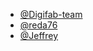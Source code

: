 - [@Digifab-team](https://github.com/Digifab-team)
- [@reda76](https://github.com/reda76)
- [@Jeffrey](https://github.com/VaalJeef)